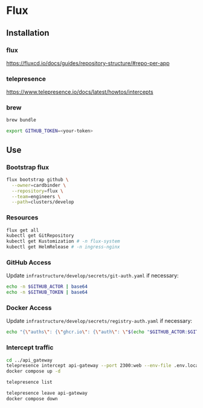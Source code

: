 # Flux

## Installation

### flux

<https://fluxcd.io/docs/guides/repository-structure/#repo-per-app>

### telepresence

<https://www.telepresence.io/docs/latest/howtos/intercepts>

### brew

```sh
brew bundle

export GITHUB_TOKEN=<your-token>
```

## Use

### Bootstrap flux

```sh
flux bootstrap github \
  --owner=cardbinder \
  --repository=flux \
  --team=engineers \
  --path=clusters/develop
```

### Resources

```sh
flux get all
kubectl get GitRepository
kubectl get Kustomization # -n flux-system
kubectl get HelmRelease # -n ingress-nginx
```

### GitHub Access

Update `infrastructure/develop/secrets/git-auth.yaml` if necessary:

```sh
echo -n $GITHUB_ACTOR | base64
echo -n $GITHUB_TOKEN | base64
```

### Docker Access

Update `infrastructure/develop/secrets/registry-auth.yaml` if necessary:

```sh
echo "{\"auths\": {\"ghcr.io\": {\"auth\": \"$(echo "$GITHUB_ACTOR:$GITHUB_TOKEN" | base64)\"}}}" | base64
```

### Intercept traffic

```sh
cd ../api_gateway
telepresence intercept api-gateway --port 2300:web --env-file .env.local
docker compose up -d

telepresence list

telepresence leave api-gateway
docker compose down
```
